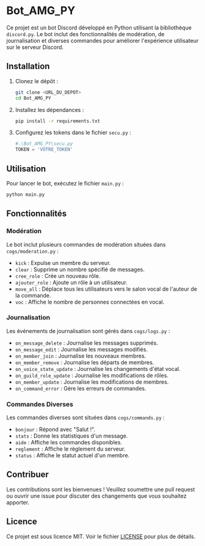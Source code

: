 # Bot_AMG_PY

Ce projet est un bot Discord développé en Python utilisant la bibliothèque `discord.py`. Le bot inclut des fonctionnalités de modération, de journalisation et diverses commandes pour améliorer l'expérience utilisateur sur le serveur Discord.

## Installation

1. Clonez le dépôt :
    ```bash
    git clone <URL_DU_DEPOT>
    cd Bot_AMG_PY
    ```

2. Installez les dépendances :
    ```bash
    pip install -r requirements.txt
    ```

3. Configurez les tokens dans le fichier `secu.py` :
    ```python
    #.\Bot_AMG_PY\secu.py
    TOKEN = 'VOTRE_TOKEN'
    ```

## Utilisation

Pour lancer le bot, exécutez le fichier `main.py` :
```bash
python main.py
```

## Fonctionnalités

### Modération

Le bot inclut plusieurs commandes de modération situées dans `cogs/moderation.py` :
- `kick` : Expulse un membre du serveur.
- `clear` : Supprime un nombre spécifié de messages.
- `cree_role` : Crée un nouveau rôle.
- `ajouter_role` : Ajoute un rôle à un utilisateur.
- `move_all` : Déplace tous les utilisateurs vers le salon vocal de l'auteur de la commande.
- `voc` : Affiche le nombre de personnes connectées en vocal.

### Journalisation

Les événements de journalisation sont gérés dans `cogs/logs.py` :
- `on_message_delete` : Journalise les messages supprimés.
- `on_message_edit` : Journalise les messages modifiés.
- `on_member_join` : Journalise les nouveaux membres.
- `on_member_remove` : Journalise les départs de membres.
- `on_voice_state_update` : Journalise les changements d'état vocal.
- `on_guild_role_update` : Journalise les modifications de rôles.
- `on_member_update` : Journalise les modifications de membres.
- `on_command_error` : Gère les erreurs de commandes.

### Commandes Diverses

Les commandes diverses sont situées dans `cogs/commands.py` :
- `bonjour` : Répond avec "Salut !".
- `stats` : Donne les statistiques d'un message.
- `aide` : Affiche les commandes disponibles.
- `reglement` : Affiche le règlement du serveur.
- `status` : Affiche le statut actuel d'un membre.

## Contribuer

Les contributions sont les bienvenues ! Veuillez soumettre une pull request ou ouvrir une issue pour discuter des changements que vous souhaitez apporter.

## Licence

Ce projet est sous licence MIT. Voir le fichier [LICENSE](LICENSE) pour plus de détails.